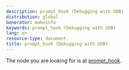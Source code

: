 ```yaml
---
description: prompt_hook (Debugging with GDB)
distribution: global
Generator: makeinfo
keywords: prompt_hook (Debugging with GDB)
lang: en
resource-type: document
title: prompt_hook (Debugging with GDB)
---
```

The node you are looking for is at [prompt_hook](Basic-Python.html#prompt_005fhook).
